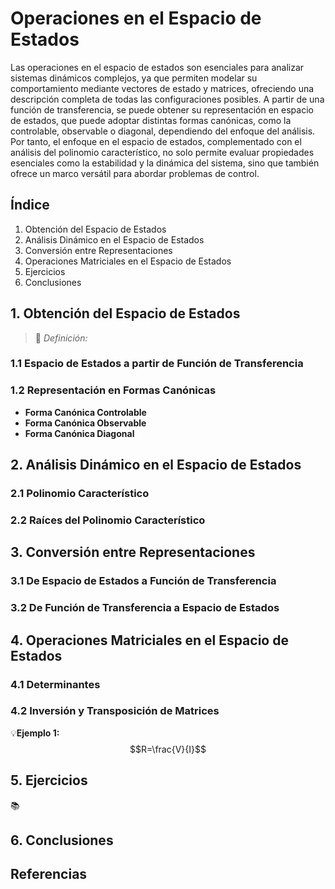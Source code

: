 # Operaciones en el Espacio de Estados

Las operaciones en el espacio de estados son esenciales para analizar sistemas dinámicos complejos, ya que permiten modelar su comportamiento mediante vectores de estado y matrices, ofreciendo una descripción completa de todas las configuraciones posibles. A partir de una función de transferencia, se puede obtener su representación en espacio de estados, que puede adoptar distintas formas canónicas, como la controlable, observable o diagonal, dependiendo del enfoque del análisis. Por tanto, el enfoque en el espacio de estados, complementado con el análisis del polinomio característico, no solo permite evaluar propiedades esenciales como la estabilidad y la dinámica del sistema, sino que también ofrece un marco versátil para abordar problemas de control.

## Índice
1. Obtención del Espacio de Estados
2. Análisis Dinámico en el Espacio de Estados
3. Conversión entre Representaciones
4. Operaciones Matriciales en el Espacio de Estados
5. Ejercicios
6. Conclusiones
   
## 1. Obtención del Espacio de Estados

>🔑 *Definición:* 
### 1.1 Espacio de Estados a partir de Función de Transferencia
### 1.2 Representación en Formas Canónicas
- **Forma Canónica Controlable**
- **Forma Canónica Observable**
- **Forma Canónica Diagonal**
## 2. Análisis Dinámico en el Espacio de Estados
### 2.1 Polinomio Característico
### 2.2 Raíces del Polinomio Característico

## 3. Conversión entre Representaciones
### 3.1 De Espacio de Estados a Función de Transferencia
### 3.2 De Función de Transferencia a Espacio de Estados

## 4. Operaciones Matriciales en el Espacio de Estados
### 4.1 Determinantes
### 4.2 Inversión y Transposición de Matrices

💡**Ejemplo 1:** 
$$R=\frac{V}{I}$$

## 5. Ejercicios

📚

## 6. Conclusiones


## Referencias
